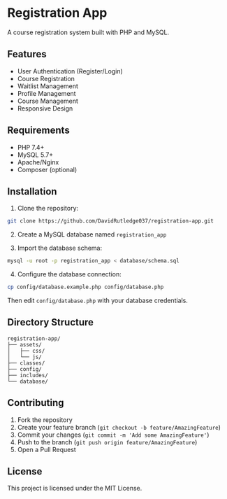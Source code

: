 # Registration App

A course registration system built with PHP and MySQL.

## Features

- User Authentication (Register/Login)
- Course Registration
- Waitlist Management
- Profile Management
- Course Management
- Responsive Design

## Requirements

- PHP 7.4+
- MySQL 5.7+
- Apache/Nginx
- Composer (optional)

## Installation

1. Clone the repository:
```bash
git clone https://github.com/DavidRutledge037/registration-app.git
```

2. Create a MySQL database named `registration_app`

3. Import the database schema:
```bash
mysql -u root -p registration_app < database/schema.sql
```

4. Configure the database connection:
```bash
cp config/database.example.php config/database.php
```
Then edit `config/database.php` with your database credentials.

## Directory Structure

```
registration-app/
├── assets/
│   ├── css/
│   └── js/
├── classes/
├── config/
├── includes/
└── database/
```

## Contributing

1. Fork the repository
2. Create your feature branch (`git checkout -b feature/AmazingFeature`)
3. Commit your changes (`git commit -m 'Add some AmazingFeature'`)
4. Push to the branch (`git push origin feature/AmazingFeature`)
5. Open a Pull Request

## License

This project is licensed under the MIT License.
